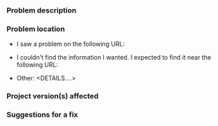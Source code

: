 ### Problem description

<!--Briefly describe the problem that you found.
    Only DOCUMENTATION issues should be filed here.
    For general questions, go to https://forums.docker.com/. -->

### Problem location

<!-- Help us find the problem quickly by choosing one of these. -->

- I saw a problem on the following URL: <URL>

- I couldn't find the information I wanted. I expected to find it near the following URL: <URL>

- Other: <DETAILS....>

### Project version(s) affected

<!-- If this problem only affects specific versions of a project (like Docker
     Engine 1.13), tell us here. The fix may need to take that into account. -->

### Suggestions for a fix

<!--If you have specific ideas about how we can fix this, let us know. -->


<!-- To improve this template, edit the .github/ISSUE_TEMPLATE.md file -->
